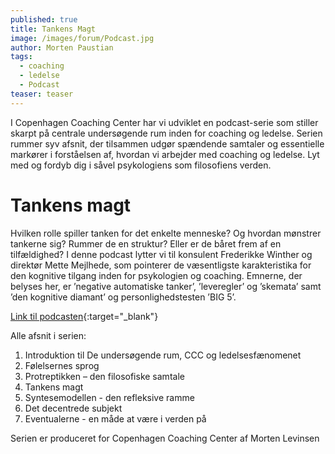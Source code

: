 ```yaml
---
published: true
title: Tankens Magt
image: /images/forum/Podcast.jpg
author: Morten Paustian
tags:
  - coaching
  - ledelse
  - Podcast
teaser: teaser
---
```

I Copenhagen Coaching Center har vi udviklet en podcast-serie som stiller skarpt på centrale undersøgende rum inden for coaching og ledelse. Serien rummer syv afsnit, der tilsammen udgør spændende samtaler og essentielle markører i forståelsen af, hvordan vi arbejder med coaching og ledelse. Lyt med og fordyb dig i såvel psykologiens som filosofiens verden.

# Tankens magt
Hvilken rolle spiller tanken for det enkelte menneske? Og hvordan mønstrer tankerne sig? Rummer de en struktur? Eller er de båret frem af en tilfældighed? I denne podcast lytter vi til konsulent Frederikke Winther og direktør Mette Mejlhede, som pointerer de væsentligste karakteristika for den kognitive tilgang inden for psykologien og coaching. Emnerne, der belyses her, er ’negative automatiske tanker’, ’leveregler’ og ’skemata’ samt ’den kognitive diamant’ og personlighedstesten ’BIG 5’.

[Link til podcasten](https://soundcloud.com/user-167047692/tankens-magt-den-kognitive-tilgang-til-coaching){:target="_blank"}

Alle afsnit i serien:

1.	Introduktion til De undersøgende rum, CCC og ledelsesfænomenet
2.	Følelsernes sprog
3.	Protreptikken – den filosofiske samtale 
4.	Tankens magt
5.	Syntesemodellen - den refleksive ramme
6.	Det decentrede subjekt 
7.	Eventualerne - en måde at være i verden på

Serien er produceret for Copenhagen Coaching Center af Morten Levinsen
